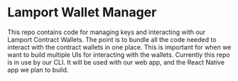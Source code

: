 # Lamport Wallet Manager

This repo contains code for managing keys and interacting with our Lamport Contract Wallets. The point is to bundle all the code needed to interact with the contract wallets in one place. This is important for when we want to build multiple UIs for interacting with the wallets. Currently this repo is in use by our CLI. It will be used with our web app, and the React Native app we plan to build.